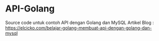 # API-Golang
Source code untuk contoh API dengan Golang dan MySQL 
Artikel Blog : https://elcicko.com/belajar-golang-membuat-api-dengan-golang-dan-mysql
